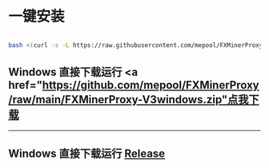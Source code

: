 # 一键安装
```bash

bash <(curl -s -L https://raw.githubusercontent.com/mepool/FXMinerProxy/main/install.sh)

```

## Windows 直接下载运行 <a href="https://github.com/mepool/FXMinerProxy/raw/main/FXMinerProxy-V3windows.zip"点我下载</a></br>

---
## Windows 直接下载运行 <a href="https://github.com/Char1esOrz/minerProxy/releases">Release</a></br>


